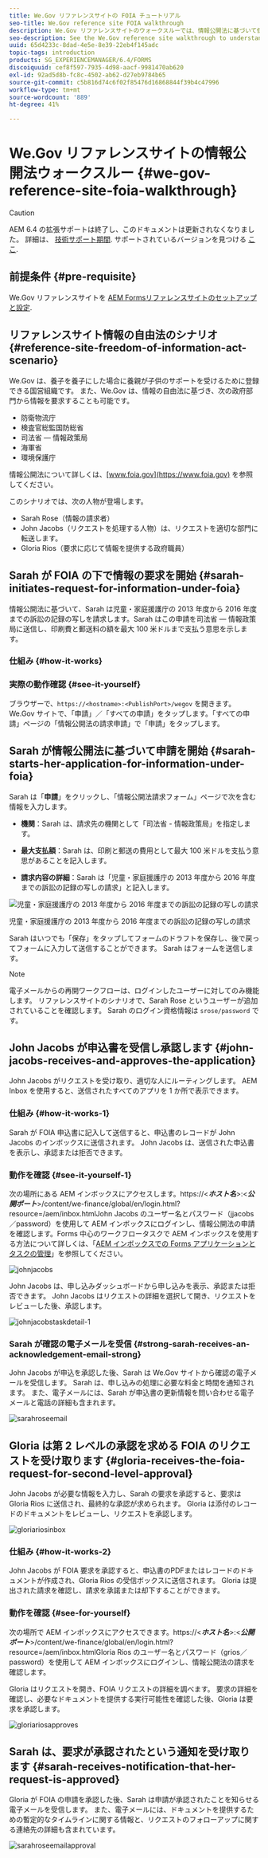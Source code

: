 ```yaml
---
title: We.Gov リファレンスサイトの FOIA チュートリアル
seo-title: We.Gov reference site FOIA walkthrough
description: We.Gov リファレンスサイトのウォークスルーでは、情報公開法に基づいて個人から請求された情報の受け取りと開示を、どのように官公庁が AEM Forms を使用して行っているかを説明しています。
seo-description: See the We.Gov reference site walkthrough to understand how AEM Forms helps governments receive and impart information requested by individuals under the Freedom of Information Act.
uuid: 65d4233c-8dad-4e5e-8e39-22eb4f145adc
topic-tags: introduction
products: SG_EXPERIENCEMANAGER/6.4/FORMS
discoiquuid: cef8f597-7935-4d98-aacf-9981470ab620
exl-id: 92ad5d8b-fc8c-4502-ab62-d27eb9784b65
source-git-commit: c5b816d74c6f02f85476d16868844f39b4c47996
workflow-type: tm+mt
source-wordcount: '889'
ht-degree: 41%

---
```


# We.Gov リファレンスサイトの情報公開法ウォークスルー {#we-gov-reference-site-foia-walkthrough}

>[!CAUTION]
>
>AEM 6.4 の拡張サポートは終了し、このドキュメントは更新されなくなりました。 詳細は、 [技術サポート期間](https://helpx.adobe.com/jp/support/programs/eol-matrix.html). サポートされているバージョンを見つける [ここ](https://experienceleague.adobe.com/docs/?lang=ja).

## 前提条件 {#pre-requisite}

We.Gov リファレンスサイトを [AEM Formsリファレンスサイトのセットアップと設定](/help/forms/using/setup-reference-sites.md).

## リファレンスサイト情報の自由法のシナリオ {#reference-site-freedom-of-information-act-scenario}

We.Gov は、養子を養子にした場合に養親が子供のサポートを受けるために登録できる国営組織です。 また、We.Gov は、情報の自由法に基づき、次の政府部門から情報を要求することも可能です。

* 防衛物流庁
* 検査官総監国防総省
* 司法省 — 情報政策局
* 海軍省
* 環境保護庁

情報公開法について詳しくは、[www.foia.gov](https://www.foia.gov) を参照してください。

このシナリオでは、次の人物が登場します。

* Sarah Rose（情報の請求者）
* John Jacobs（リクエストを処理する人物）は、リクエストを適切な部門に転送します。
* Gloria Rios（要求に応じて情報を提供する政府職員）

## Sarah が FOIA の下で情報の要求を開始 {#sarah-initiates-request-for-information-under-foia}

情報公開法に基づいて、Sarah は児童・家庭援護庁の 2013 年度から 2016 年度までの訴訟の記録の写しを請求します。Sarah はこの申請を司法省 — 情報政策局に送信し、印刷費と郵送料の額を最大 100 米ドルまで支払う意思を示します。

### 仕組み {#how-it-works}

### 実際の動作確認 {#see-it-yourself}

ブラウザーで、`https://<hostname>:<PublishPort>/wegov` を開きます。We.Gov サイトで、「申請」／「すべての申請」をタップします。「すべての申請」ページの「情報公開法の請求申請」で「申請」をタップします。

## Sarah が情報公開法に基づいて申請を開始 {#sarah-starts-her-application-for-information-under-foia}

Sarah は「**申請**」をクリックし、「情報公開法請求フォーム」ページで次を含む情報を入力します。

* **機関**：Sarah は、請求先の機関として「司法省 - 情報政策局」を指定します。

* **最大支払額**：Sarah は、印刷と郵送の費用として最大 100 米ドルを支払う意思があることを記入します。
* **請求内容の詳細**：Sarah は「児童・家庭援護庁の 2013 年度から 2016 年度までの訴訟の記録の写しの請求」と記入します。

![児童・家庭援護庁の 2013 年度から 2016 年度までの訴訟の記録の写しの請求](assets/sarahfiosform.png)

児童・家庭援護庁の 2013 年度から 2016 年度までの訴訟の記録の写しの請求

Sarah はいつでも「保存」をタップしてフォームのドラフトを保存し、後で戻ってフォームに入力して送信することができます。 Sarah はフォームを送信します。

>[!NOTE]
>
>電子メールからの再開ワークフローは、ログインしたユーザーに対してのみ機能します。 リファレンスサイトのシナリオで、Sarah Rose というユーザーが追加されていることを確認します。 Sarah のログイン資格情報は `srose/password` です。

## John Jacobs が申込書を受信し承認します {#john-jacobs-receives-and-approves-the-application}

John Jacobs がリクエストを受け取り、適切な人にルーティングします。 AEM Inbox を使用すると、送信されたすべてのアプリを 1 か所で表示できます。

### 仕組み {#how-it-works-1}

Sarah が FOIA 申込書に記入して送信すると、申込書のレコードが John Jacobs のインボックスに送信されます。 John Jacobs は、送信された申込書を表示し、承認または拒否できます。

### 動作を確認 {#see-it-yourself-1}

次の場所にある AEM インボックスにアクセスします。https://&lt;***ホスト名***>:&lt;***公開ポート***>/content/we-finance/global/en/login.html?resource=/aem/inbox.htmlJohn Jacobs のユーザー名とパスワード（jjacobs／password）を使用して AEM インボックスにログインし、情報公開法の申請を確認します。Forms 中心のワークフロータスクで AEM インボックスを使用する方法について詳しくは、「[AEM インボックスでの Forms アプリケーションとタスクの管理](/help/forms/using/manage-applications-inbox.md)」を参照してください。

![johnjacobs](assets/johnjacobs.png)

John Jacobs は、申し込みダッシュボードから申し込みを表示、承認または拒否できます。 John Jacobs はリクエストの詳細を選択して開き、リクエストをレビューした後、承認します。

![johnjacobstaskdetail-1](assets/johnjacobstaskdetail-1.png)

### <strong>Sarah が確認の電子メールを受信</strong> {#strong-sarah-receives-an-acknowledgement-email-strong}

John Jacobs が申込を承認した後、Sarah は We.Gov サイトから確認の電子メールを受信します。 Sarah は、申し込みの処理に必要な料金と時間を通知されます。 また、電子メールには、Sarah が申込書の更新情報を問い合わせる電子メールと電話の詳細も含まれます。

![sarahroseemail](assets/sarahroseemail.png)

## Gloria は第 2 レベルの承認を求める FOIA のリクエストを受け取ります {#gloria-receives-the-foia-request-for-second-level-approval}

John Jacobs が必要な情報を入力し、Sarah の要求を承認すると、要求は Gloria Rios に送信され、最終的な承認が求められます。 Gloria は添付のレコードのドキュメントをレビューし、リクエストを承認します。

![gloriariosinbox](assets/gloriariosinbox.png)

### 仕組み {#how-it-works-2}

John Jacobs が FOIA 要求を承認すると、申込書のPDFまたはレコードのドキュメントが作成され、Gloria Rios の受信ボックスに送信されます。 Gloria は提出された請求を確認し、請求を承諾または却下することができます。

### 動作を確認 {#see-for-yourself}

次の場所で AEM インボックスにアクセスできます。https://&lt;***ホスト名***>:&lt;***公開ポート***>/content/we-finance/global/en/login.html?resource=/aem/inbox.htmlGloria Rios のユーザー名とパスワード（grios／password）を使用して AEM インボックスにログインし、情報公開法の請求を確認します。

Gloria はリクエストを開き、FOIA リクエストの詳細を調べます。 要求の詳細を確認し、必要なドキュメントを提供する実行可能性を確認した後、Gloria は要求を承認します。

![gloriariosapproves](assets/gloriariosapproves.png)

## Sarah は、要求が承認されたという通知を受け取ります {#sarah-receives-notification-that-her-request-is-approved}

Gloria が FOIA の申請を承認した後、Sarah は申請が承認されたことを知らせる電子メールを受信します。 また、電子メールには、ドキュメントを提供するための暫定的なタイムラインに関する情報と、リクエストのフォローアップに関する連絡先の詳細も含まれています。

![sarahroseemailapproval](assets/sarahroseemailapproval.png)
